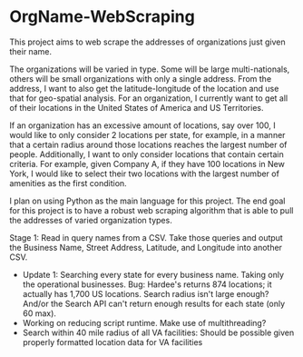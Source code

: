 # OrgName-WebScraping
This project aims to web scrape the addresses of organizations just given their name. 

The organizations will be varied in type. Some will be large multi-nationals, others will be small organizations with only a single address. From the address, I want to also get the latitude-longitude of the location and use that for geo-spatial analysis. For an organization, I currently want to get all of their locations in the United States of America and US Territories. 

If an organization has an excessive amount of locations, say over 100, I would like to only consider 2 locations per state, for example, in a manner that a certain radius around those locations reaches the largest number of people. Additionally, I want to only consider locations that contain certain criteria. For example, given Company A, if they have 100 locations in New York, I would like to select their two locations with the largest number of amenities as the first condition.

I plan on using Python as the main language for this project. The end goal for this project is to have a robust web scraping algorithm that is able to pull the addresses of varied organization types. 

Stage 1: Read in query names from a CSV. Take those queries and output the Business Name, Street Address, Latitude, and Longitude into another CSV.
  - Update 1: Searching every state for every business name. Taking only the operational businesses. Bug: Hardee's returns 874 locations; it actually has 1,700 US locations. Search radius isn't large enough? And/or the Search API can't return enough results for each state (only 60 max). 
  - Working on reducing script runtime. Make use of multithreading?
  - Search within 40 mile radius of all VA facilities: Should be possible given properly formatted location data for VA facilities
